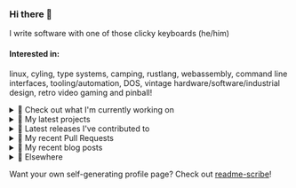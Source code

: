 ### Hi there 👋

I write software with one of those clicky keyboards (he/him)

#### Interested in:
linux, cyling, type systems, camping, rustlang, webassembly, command line interfaces, tooling/automation, DOS, vintage hardware/software/industrial design, retro video gaming and pinball!
<details><summary>👀 Check out what I'm currently working on</summary><br />

- [MetaMask/action-npm-publish](https://github.com/MetaMask/action-npm-publish) - GitHub Action to publish to NPM (1 day ago)
- [rickycodes/pve-no-subscription](https://github.com/rickycodes/pve-no-subscription) - Proxmox VE No-Subscription Removal (3 days ago)
- [MetaMask/metamask-extension](https://github.com/MetaMask/metamask-extension) - :globe_with_meridians: :electric_plug: The MetaMask browser extension enables browsing Ethereum blockchain enabled websites (1 week ago)
- [MetaMask/react-native-aes-crypto-forked](https://github.com/MetaMask/react-native-aes-crypto-forked) -  (3 weeks ago)
- [MetaMask/metamask-mobile](https://github.com/MetaMask/metamask-mobile) - Mobile web browser providing access to websites that use the Ethereum blockchain (1 month ago)
</details>

<details><summary>🌱 My latest projects</summary><br />

- [rickycodes/win98config](https://github.com/rickycodes/win98config) - Example multi-boot setup for window98
- [rickycodes/kitties](https://github.com/rickycodes/kitties) - micro site to browse CryptoKitties
- [rickycodes/pve-no-subscription](https://github.com/rickycodes/pve-no-subscription) - Proxmox VE No-Subscription Removal
- [rickycodes/ftse-rs](https://github.com/rickycodes/ftse-rs) - scrape and filter hl.co.uk market summaries
- [rickycodes/card](https://github.com/rickycodes/card) - npx business card built with rust targeting wasm
</details>

<details><summary>🔭 Latest releases I've contributed to</summary><br />

- [MetaMask/snaps-monorepo](https://github.com/MetaMask/snaps-monorepo) ([v0.27.0](https://github.com/MetaMask/snaps-monorepo/releases/tag/v0.27.0), today) - Monorepo for Snaps dependencies.
- [MetaMask/metamask-extension](https://github.com/MetaMask/metamask-extension) ([v10.23.1](https://github.com/MetaMask/metamask-extension/releases/tag/v10.23.1), today) - :globe_with_meridians: :electric_plug: The MetaMask browser extension enables browsing Ethereum blockchain enabled websites
- [MetaMask/action-npm-publish](https://github.com/MetaMask/action-npm-publish) ([v2.1.0](https://github.com/MetaMask/action-npm-publish/releases/tag/v2.1.0), 1 day ago) - GitHub Action to publish to NPM
- [MetaMask/metamask-mobile](https://github.com/MetaMask/metamask-mobile) ([v5.12.1](https://github.com/MetaMask/metamask-mobile/releases/tag/v5.12.1), 4 days ago) - Mobile web browser providing access to websites that use the Ethereum blockchain
- [MetaMask/controllers](https://github.com/MetaMask/controllers) ([v37.0.0](https://github.com/MetaMask/controllers/releases/tag/v37.0.0), 1 week ago) - Collection of platform-agnostic modules for creating secure data models for cryptocurrency wallets
</details>

<details><summary>🔨 My recent Pull Requests</summary><br />

- [Use SHA instead of tag for action consumption](https://github.com/MetaMask/action-npm-publish/pull/21) on [MetaMask/action-npm-publish](https://github.com/MetaMask/action-npm-publish) (1 day ago)
- [Add step to &#34;Update shorthand major version tag&#34;](https://github.com/MetaMask/action-npm-publish/pull/20) on [MetaMask/action-npm-publish](https://github.com/MetaMask/action-npm-publish) (1 day ago)
- [Add release workflows](https://github.com/MetaMask/action-npm-publish/pull/15) on [MetaMask/action-npm-publish](https://github.com/MetaMask/action-npm-publish) (3 days ago)
- [Use npm for dependencies](https://github.com/MetaMask/metamask-mobile/pull/5324) on [MetaMask/metamask-mobile](https://github.com/MetaMask/metamask-mobile) (2 weeks ago)
- [Require clean working directory](https://github.com/MetaMask/metamask-mobile/pull/5240) on [MetaMask/metamask-mobile](https://github.com/MetaMask/metamask-mobile) (1 month ago)
</details>

<details><summary>📜 My recent blog posts</summary><br />

- [Publishing my Website to the peer-to-peer Web](//ricky.codes/blog/posts/publishing-to-the-peer-to-peer-web/) (4 years ago)
</details>

<details><summary>🔗 Elsewhere</summary><br />

- Web: https://ricky.codes
- Twitter: https://twitter.com/rickycodes
- Blog: https://ricky.codes/blog
</details>

Want your own self-generating profile page? Check out [readme-scribe](https://github.com/muesli/readme-scribe)!

